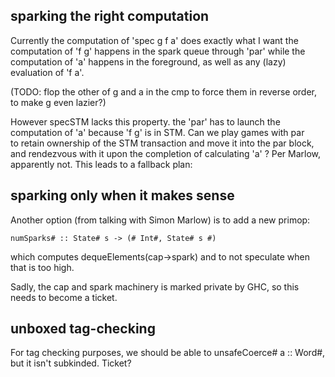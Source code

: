 sparking the right computation
------------------------------

Currently the computation of 'spec g f a' does exactly what I want
the computation of 'f g' happens in the spark queue through 'par'
while the computation of 'a' happens in the foreground, as well as
any (lazy) evaluation of 'f a'.

(TODO: flop the other of g and a in the cmp to force them in reverse order, to make g even lazier?)

However specSTM lacks this property. the 'par' has to launch the 
computation of 'a' because 'f g' is in STM. Can we play games with par  
to retain ownership of the STM transaction and move it into the par block, 
and rendezvous with it upon the completion of calculating 'a' ? Per Marlow,
apparently not. This leads to a fallback plan:

sparking only when it makes sense
---------------------------------

Another option (from talking with Simon Marlow) is to add a new primop:

    numSparks# :: State# s -> (# Int#, State# s #)

which computes dequeElements(cap->spark) and to not speculate when that is too high.

Sadly, the cap and spark machinery is marked private by GHC, so this needs to become
a ticket.

unboxed tag-checking
--------------------

For tag checking purposes, we should be able to unsafeCoerce# a :: Word#, but it isn't subkinded. Ticket?
